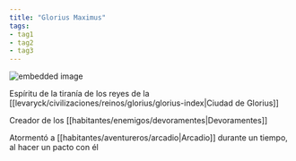 ```yaml
---
title: "Glorius Maximus"
tags:
- tag1
- tag2
- tag3
---
```


![embedded image](https://assets.legendkeeper.com/de16cabf-c9f3-4417-b30c-6463aa2a820d.png "Attachment")

Espíritu de la tiranía de los reyes de la [[levaryck/civilizaciones/reinos/glorius/glorius-index|Ciudad de Glorius]]

Creador de los [[habitantes/enemigos/devoramentes|Devoramentes]]

Atormentó a [[habitantes/aventureros/arcadio|Arcadio]] durante un tiempo, al hacer un pacto con él
